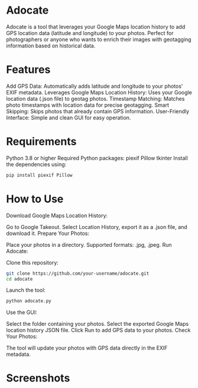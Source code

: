 # Adocate
Adocate is a tool that leverages your Google Maps location history to add GPS location data (latitude and longitude) to your photos. Perfect for photographers or anyone who wants to enrich their images with geotagging information based on historical data.

# Features
Add GPS Data: Automatically adds latitude and longitude to your photos' EXIF metadata.
Leverages Google Maps Location History: Uses your Google location data (.json file) to geotag photos.
Timestamp Matching: Matches photo timestamps with location data for precise geotagging.
Smart Skipping: Skips photos that already contain GPS information.
User-Friendly Interface: Simple and clean GUI for easy operation.

# Requirements
Python 3.8 or higher
Required Python packages:
piexif
Pillow
tkinter
Install the dependencies using:

```bash
pip install piexif Pillow
```

# How to Use
Download Google Maps Location History:

Go to Google Takeout.
Select Location History, export it as a .json file, and download it.
Prepare Your Photos:

Place your photos in a directory. Supported formats: .jpg, .jpeg.
Run Adocate:

Clone this repository:

```bash
git clone https://github.com/your-username/adocate.git
cd adocate
```

Launch the tool:

```bash
python adocate.py
```

Use the GUI:

Select the folder containing your photos.
Select the exported Google Maps location history JSON file.
Click Run to add GPS data to your photos.
Check Your Photos:

The tool will update your photos with GPS data directly in the EXIF metadata.

# Screenshots
